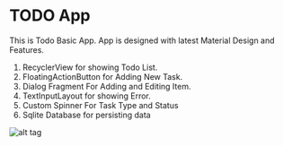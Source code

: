 # TODO App

This is Todo Basic App.
App is designed with latest Material Design and Features.

1. RecyclerView for showing Todo List.
2. FloatingActionButton for Adding New Task.
3. Dialog Fragment For Adding and Editing Item.
4. TextInputLayout for showing Error.
5. Custom Spinner For Task Type and Status
6. Sqlite Database for persisting data

![alt tag](http://i.imgur.com/CteDbMr.gif)
